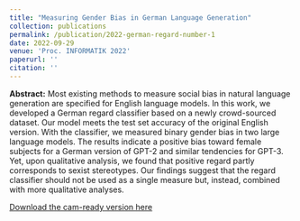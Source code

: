```yaml
---
title: "Measuring Gender Bias in German Language Generation"
collection: publications
permalink: /publication/2022-german-regard-number-1
date: 2022-09-29
venue: 'Proc. INFORMATIK 2022'
paperurl: ''
citation: ''
---
```

**Abstract:** Most existing methods to measure social bias in natural language generation are specified
for English language models. In this work, we developed a German regard classifier based on a newly
crowd-sourced dataset. Our model meets the test set accuracy of the original English version. With
the classifier, we measured binary gender bias in two large language models. The results indicate a
positive bias toward female subjects for a German version of GPT-2 and similar tendencies for GPT-3.
Yet, upon qualitative analysis, we found that positive regard partly corresponds to sexist stereotypes.
Our findings suggest that the regard classifier should not be used as a single measure but, instead,
combined with more qualitative analyses.

[Download the cam-ready version here](https://www.edit.fis.uni-hamburg.de/ws/files/18665970/kraftetal2022_german_regard.pdf)

